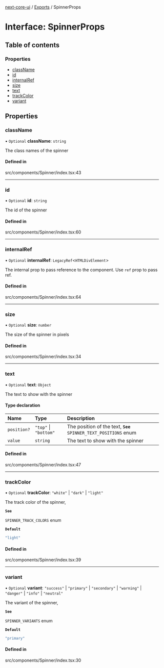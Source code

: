 [next-core-ui](../README.md) / [Exports](../modules.md) / SpinnerProps

# Interface: SpinnerProps

## Table of contents

### Properties

- [className](SpinnerProps.md#classname)
- [id](SpinnerProps.md#id)
- [internalRef](SpinnerProps.md#internalref)
- [size](SpinnerProps.md#size)
- [text](SpinnerProps.md#text)
- [trackColor](SpinnerProps.md#trackcolor)
- [variant](SpinnerProps.md#variant)

## Properties

### className

• `Optional` **className**: `string`

The class names of the spinner

#### Defined in

src/components/Spinner/index.tsx:43

___

### id

• `Optional` **id**: `string`

The id of the spinner

#### Defined in

src/components/Spinner/index.tsx:60

___

### internalRef

• `Optional` **internalRef**: `LegacyRef`\<`HTMLDivElement`\>

The internal prop to pass reference to the component. Use `ref` prop to pass ref.

#### Defined in

src/components/Spinner/index.tsx:64

___

### size

• `Optional` **size**: `number`

The size of the spinner in pixels

#### Defined in

src/components/Spinner/index.tsx:34

___

### text

• `Optional` **text**: `Object`

The text to show with the spinner

#### Type declaration

| Name | Type | Description |
| :------ | :------ | :------ |
| `position?` | ``"top"`` \| ``"bottom"`` | The position of the text, **`See`** `SPINNER_TEXT_POSITIONS` enum |
| `value` | `string` | The text to show with the spinner |

#### Defined in

src/components/Spinner/index.tsx:47

___

### trackColor

• `Optional` **trackColor**: ``"white"`` \| ``"dark"`` \| ``"light"``

The track color of the spinner,

**`See`**

`SPINNER_TRACK_COLORS` enum

**`Default`**

```ts
"light"
```

#### Defined in

src/components/Spinner/index.tsx:39

___

### variant

• `Optional` **variant**: ``"success"`` \| ``"primary"`` \| ``"secondary"`` \| ``"warning"`` \| ``"danger"`` \| ``"info"`` \| ``"neutral"``

The variant of the spinner,

**`See`**

`SPINNER_VARIANTS` enum

**`Default`**

```ts
"primary"
```

#### Defined in

src/components/Spinner/index.tsx:30
